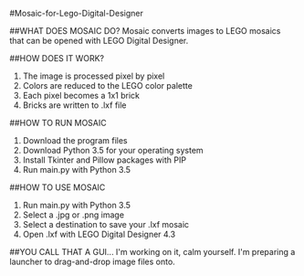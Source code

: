 #Mosaic-for-Lego-Digital-Designer

##WHAT DOES MOSAIC DO?
Mosaic converts images to LEGO mosaics that can be opened with LEGO Digital Designer.

##HOW DOES IT WORK?
1. The image is processed pixel by pixel
2. Colors are reduced to the LEGO color palette
3. Each pixel becomes a 1x1 brick
4. Bricks are written to .lxf file

##HOW TO RUN MOSAIC
1. Download the program files
2. Download Python 3.5 for your operating system
3. Install Tkinter and Pillow packages with PIP
4. Run main.py with Python 3.5

##HOW TO USE MOSAIC
1. Run main.py with Python 3.5
2. Select a .jpg or .png image
3. Select a destination to save your .lxf mosaic
4. Open .lxf with LEGO Digital Designer 4.3

##YOU CALL THAT A GUI...
I'm working on it, calm yourself. I'm preparing a launcher to drag-and-drop image files onto.
